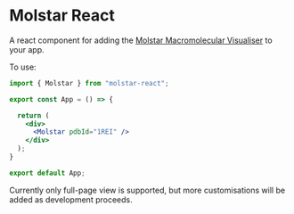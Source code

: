# Molstar React

A react component for adding the [Molstar Macromolecular Visualiser](https://github.com/molstar/molstar) to your app.

To use:

```jsx
import { Molstar } from "molstar-react";

export const App = () => {

  return (
    <div>
      <Molstar pdbId="1REI" />
    </div>
  );
}

export default App;
```

Currently only full-page view is supported, but more customisations will be added as development proceeds.

